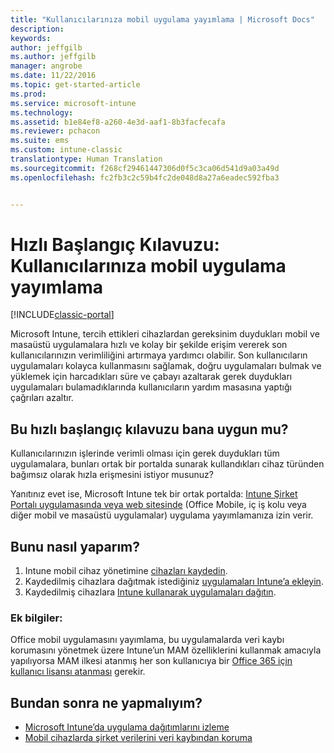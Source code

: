 ```yaml
---
title: "Kullanıcılarınıza mobil uygulama yayımlama | Microsoft Docs"
description: 
keywords: 
author: jeffgilb
ms.author: jeffgilb
manager: angrobe
ms.date: 11/22/2016
ms.topic: get-started-article
ms.prod: 
ms.service: microsoft-intune
ms.technology: 
ms.assetid: b1e84ef8-a260-4e3d-aaf1-8b3facfecafa
ms.reviewer: pchacon
ms.suite: ems
ms.custom: intune-classic
translationtype: Human Translation
ms.sourcegitcommit: f268cf29461447306d0f5c3ca06d541d9a03a49d
ms.openlocfilehash: fc2fb3c2c59b4fc2de048d8a27a6eadec592fba3


---
```


# <a name="quick-start-guide-publish-mobile-apps-to-your-users"></a>Hızlı Başlangıç Kılavuzu: Kullanıcılarınıza mobil uygulama yayımlama

[!INCLUDE[classic-portal](../includes/classic-portal.md)]

Microsoft Intune, tercih ettikleri cihazlardan gereksinim duydukları mobil ve masaüstü uygulamalara hızlı ve kolay bir şekilde erişim vererek son kullanıcılarınızın verimliliğini artırmaya yardımcı olabilir. Son kullanıcıların uygulamaları kolayca kullanmasını sağlamak, doğru uygulamaları bulmak ve yüklemek için harcadıkları süre ve çabayı azaltarak gerek duydukları uygulamaları bulamadıklarında kullanıcıların yardım masasına yaptığı çağrıları azaltır.   

## <a name="is-this-quick-start-guide-right-for-me"></a>Bu hızlı başlangıç kılavuzu bana uygun mu?
Kullanıcılarınızın işlerinde verimli olması için gerek duydukları tüm uygulamalara, bunları ortak bir portalda sunarak kullandıkları cihaz türünden bağımsız olarak hızla erişmesini istiyor musunuz?

Yanıtınız evet ise, Microsoft Intune tek bir ortak portalda: [Intune Şirket Portalı uygulamasında veya web sitesinde](/intune/enduser/company-portal-frequently-asked-questions) (Office Mobile, iç iş kolu veya diğer mobil ve masaüstü uygulamalar) uygulama yayımlamanıza izin verir.

## <a name="how-do-i-do-it"></a>Bunu nasıl yaparım?
1.    Intune mobil cihaz yönetimine [cihazları kaydedin](/intune/deploy-use/enroll-devices-in-microsoft-intune).
2.    Kaydedilmiş cihazlara dağıtmak istediğiniz [uygulamaları Intune’a ekleyin](/intune/deploy-use/add-apps-for-mobile-devices-in-microsoft-intune).
3.    Kaydedilmiş cihazlara [Intune kullanarak uygulamaları dağıtın](/intune/deploy-use/deploy-apps).

### <a name="additional-information"></a>Ek bilgiler:
Office mobil uygulamasını yayımlama, bu uygulamalarda veri kaybı korumasını yönetmek üzere Intune’un MAM özelliklerini kullanmak amacıyla yapılıyorsa MAM ilkesi atanmış her son kullanıcıya bir [Office 365 için kullanıcı lisansı atanması](https://support.office.com/article/Assign-or-remove-licenses-for-Office-365-for-business-997596b5-4173-4627-b915-36abac6786dc) gerekir.

## <a name="what-should-i-do-next"></a>Bundan sonra ne yapmalıyım?
- [Microsoft Intune’da uygulama dağıtımlarını izleme](/intune/deploy-use/monitor-apps-in-microsoft-intune)
- [Mobil cihazlarda şirket verilerini veri kaybından koruma](/intune/deploy-use/protect-app-data-using-mobile-app-management-policies-with-microsoft-intune)



<!--HONumber=Dec16_HO3-->


